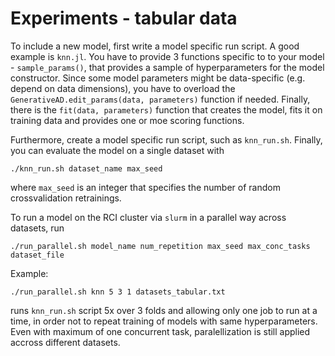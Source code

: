 # Experiments - tabular data
To include a new model, first write a model specific run script. A good example is `knn.jl`. You have to provide 3 functions specific to to your model - `sample_params()`, that provides a sample of hyperparameters for the model constructor. Since some model parameters might be data-specific (e.g. depend on data dimensions), you have to overload the `GenerativeAD.edit_params(data, parameters)` function if needed. Finally, there is the `fit(data, parameters)` function that creates the model, fits it on training data and provides one or moe scoring functions.

Furthermore, create a model specific run script, such as `knn_run.sh`. Finally, you can evaluate the model on a single dataset with
```
./knn_run.sh dataset_name max_seed 
```
where `max_seed` is an integer that specifies the number of random crossvalidation retrainings.

To run a model on the RCI cluster via `slurm` in a parallel way across datasets, run
```
./run_parallel.sh model_name num_repetition max_seed max_conc_tasks dataset_file
```
Example:
```
./run_parallel.sh knn 5 3 1 datasets_tabular.txt
```
runs `knn_run.sh` script 5x over 3 folds and allowing only one job to run at a time, 
in order not to repeat training of models with same hyperparameters. 
Even with maximum of one concurrent task, paralellization is still applied 
accross different datasets.
